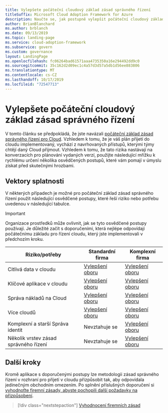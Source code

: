 ```yaml
---
title: Vylepšete počáteční cloudový základ zásad správného řízení
titleSuffix: Microsoft Cloud Adoption Framework for Azure
description: Naučte se, jak postupně vylepšit počáteční cloudový základ zásad správného řízení.
author: BrianBlanchard
ms.author: brblanch
ms.date: 09/13/2019
ms.topic: landing-page
ms.service: cloud-adoption-framework
ms.subservice: govern
ms.custom: governance
layout: LandingPage
ms.openlocfilehash: fc06264bad61571aaa4735350a16e294492dd9c0
ms.sourcegitcommit: 35c162d2d09ec1c4a57d3d57a5db1d56ee883806
ms.translationtype: MT
ms.contentlocale: cs-CZ
ms.lasthandoff: 10/17/2019
ms.locfileid: "72547713"
---
```

# <a name="improve-your-initial-cloud-governance-foundation"></a>Vylepšete počáteční cloudový základ zásad správného řízení

V tomto článku se předpokládá, že jste navázali [počáteční základ zásad správného řízení pro Cloud](./initial-foundation.md). Vzhledem k tomu, že je váš plán přijetí do cloudu implementovaný, vychází z navrhovaných přístupů, kterými týmy chtějí daný Cloud přijmout. Vzhledem k tomu, že tato rizika nastávají na konverzacích pro plánování vydaných verzí, použijte následující mřížku k rychlému určení několika osvědčených postupů, které vám pomají v úmyslu získat před skutečnými hrozbami.

## <a name="maturity-vectors"></a>Vektory splatnosti

V některých případech je možné pro počáteční základ zásad správného řízení použít následující osvědčené postupy, které řeší riziko nebo potřebu uvedenou v následující tabulce.

> [!IMPORTANT]
> Organizace prostředků může ovlivnit, jak se tyto osvědčené postupy používají. Je důležité začít s doporučeními, která nejlépe odpovídají počátečnímu základu pro řízení cloudu, který jste implementovali v předchozím kroku.

|Riziko/potřeby | Standardní firma | Komplexní firma |
|---|---|---|
|Citlivá data v cloudu|[Vylepšení oboru](./guides/standard/security-baseline-improvement.md)|[Vylepšení oboru](./guides/complex/security-baseline-improvement.md)|
|Klíčové aplikace v cloudu|[Vylepšení oboru](./guides/standard/resource-consistency-improvement.md)|[Vylepšení oboru](./guides/complex/resource-consistency-improvement.md)|
|Správa nákladů na Cloud|[Vylepšení oboru](./guides/standard/cost-management-improvement.md)|[Vylepšení oboru](./guides/complex/cost-management-improvement.md)|
|Více cloudů|[Vylepšení oboru](./guides/standard/multicloud-improvement.md)|[Vylepšení oboru](./guides/complex/multicloud-improvement.md)|
|Komplexní a starší Správa identit|Nevztahuje se|[Vylepšení oboru](./guides/complex/identity-baseline-improvement.md)|
|Několik vrstev zásad správného řízení|Nevztahuje se|[Vylepšení oboru](./guides/complex/multiple-layers-of-governance.md)|

## <a name="next-steps"></a>Další kroky

Kromě aplikace s doporučenými postupy lze metodologii zásad správného řízení v rozhraní pro přijetí v cloudu přizpůsobit tak, aby odpovídala jedinečným obchodním omezením. Po splnění příslušných doporučení si [vyhodnoťte firemní zásady, abyste pochopili další požadavky na přizpůsobení](./corporate-policy.md).

> [!div class="nextstepaction"]
> [Vyhodnocení firemních zásad](./corporate-policy.md)
